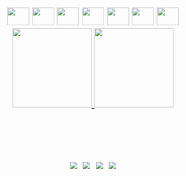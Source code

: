 <h1 align="center" ✋ Olá! eu sou o Tiago Pimenta, atualmente estou me especializando nos seguintes frameworks e linguagens 👇 </h1>

<div align="center">  
  <img height="40" width="50" src="https://cdn.jsdelivr.net/gh/devicons/devicon/icons/html5/html5-original.svg" />
  <img height="40" width="50" src="https://cdn.jsdelivr.net/gh/devicons/devicon/icons/css3/css3-original.svg" />
  <img height="40" width="50" src="https://cdn.jsdelivr.net/gh/devicons/devicon/icons/javascript/javascript-original.svg" />
<img height="40" width="50" src="https://cdn.jsdelivr.net/gh/devicons/devicon/icons/react/react-original.svg" />
<img height="40" width="50"" src="https://cdn.jsdelivr.net/gh/devicons/devicon/icons/nodejs/nodejs-original.svg" />
  <img height="40" width="50" src="https://cdn.jsdelivr.net/gh/devicons/devicon/icons/vuejs/vuejs-original.svg" />
  <img height="40" width="50" src="https://cdn.jsdelivr.net/gh/devicons/devicon/icons/typescript/typescript-original.svg" />  
</div>


<div align="center">
  <a href="https://github.com/TiagoPimenta54">
  <img height="180em" src="https://github-readme-stats.vercel.app/api?username=TiagoPimenta54&show_icons=true&theme=dark&include_all_commits=true&count_private=true"/>
  <img height="180em" src="https://github-readme-stats.vercel.app/api/top-langs/?username=TiagoPimenta54&layout=compact&langs_count=7&theme=dark"/>
</div>
                                                                                                                                                 
<h1 align="center"  🏅 Também possuo conhecimentos em Design 🏅 </h1>

<div align="center" > 
  <a href="https://www.linkedin.com/in/tiagopimenta54/" target="_blank"><img src="https://aleen42.github.io/badges/src/behance.svg" target="_blank"></a>
  <a href="https://www.linkedin.com/in/tiagopimenta54/" target="_blank"><img src="https://aleen42.github.io/badges/src/illustrator.svg" target="_blank"></a>
  <a href="https://www.linkedin.com/in/tiagopimenta54/" target="_blank"><img src="https://aleen42.github.io/badges/src/after_effects.svg" target="_blank"></a>
  <a href="https://www.linkedin.com/in/tiagopimenta54/" target="_blank"><img src="https://aleen42.github.io/badges/src/premiere.svg" target="_blank"></a>
</div>
                                                                                                                                                    
<div align="center"                   
 <img height="40" width="50 src="https://c.tenor.com/udYl1CJgloUAAAAd/yoda-star-wars.gif">                                              
</div>
  
  
